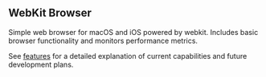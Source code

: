 ## WebKit Browser 

Simple web browser for macOS and iOS powered by webkit. Includes basic browser functionality and monitors performance metrics.  

See [features](features.md) for a detailed explanation of current capabilities and future development plans.
